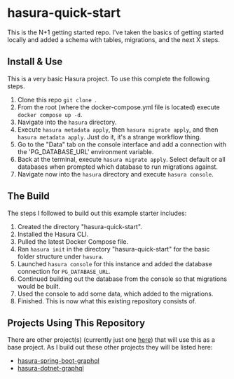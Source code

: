 # hasura-quick-start
This is the N+1 getting started repo. I've taken the basics of getting started locally and added a schema with tables, migrations, and the next X steps.

## Install & Use

This is a very basic Hasura project. To use this complete the following steps.

1. Clone this repo `git clone `.
2. From the root (where the docker-compose.yml file is located) execute `docker compose up -d`.
3. Navigate into the `hasura` directory.
4. Execute `hasura metadata apply`, then `hasura migrate apply`, and then `hasura metadata apply`. Just do it, it's a strange workflow thing.
4. Go to the "Data" tab on the console interface and add a connection with the 'PG_DATABASE_URL' environment variable.
5. Back at the terminal, execute `hasura migrate apply`. Select default or all databases when prompted which database to run migrations against.
6. Navigate now into the `hasura` directory and execute `hasura console`.

## The Build

The steps I followed to build out this example starter includes:

1. Created the directory "hasura-quick-start".
2. Installed the Hasura CLI.
3. Pulled the latest Docker Compose file.
4. Ran `hasura init` in the directory "hasura-quick-start" for the basic folder structure under `hasura`.
5. Launched `hasura console` for this instance and added the database connection for `PG_DATABASE_URL`.
6. Continued building out the database from the console so that migrations would be built.
7. Used the console to add some data, which added to the migrations.
8. Finished. This is now what this existing repository consists of.

## Projects Using This Repository

There are other project(s) (currently just one [here](https://github.com/Adron/hasura-spring-boot-graphql)) that will use this as a base project. As I build out these other projects they will be listed here:

* [hasura-spring-boot-graphql](https://github.com/Adron/hasura-spring-boot-graphql)
* [hasura-dotnet-graphql](https://github.com/Adron/hasura-dotnet-graphql)
